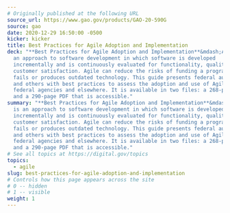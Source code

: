 ```yaml
---
# Originally published at the following URL
source_url: https://www.gao.gov/products/GAO-20-590G
source: gao
date: 2020-12-29 16:50:00 -0500
kicker: kicker
title: Best Practices for Agile Adoption and Implementation
deck: "**Best Practices for Agile Adoption and Implementation**&mdash;Agile is
  an approach to software development in which software is developed
  incrementally and is continuously evaluated for functionality, quality, and
  customer satisfaction. Agile can reduce the risks of funding a program that
  fails or produces outdated technology. This guide presents federal auditors
  and others with best practices to assess the adoption and use of Agile in
  federal agencies and elsewhere. It is available in two files: a 268-page PDF,
  and a 290-page PDF that is accessible."
summary: "**Best Practices for Agile Adoption and Implementation**&mdash;Agile
  is an approach to software development in which software is developed
  incrementally and is continuously evaluated for functionality, quality, and
  customer satisfaction. Agile can reduce the risks of funding a program that
  fails or produces outdated technology. This guide presents federal auditors
  and others with best practices to assess the adoption and use of Agile in
  federal agencies and elsewhere. It is available in two files: a 268-page PDF,
  and a 290-page PDF that is accessible."
# See all topics at https://digital.gov/topics
topics:
  - agile
slug: best-practices-for-agile-adoption-and-implementation
# Controls how this page appears across the site
# 0 -- hidden
# 1 -- visible
weight: 1
---
```

